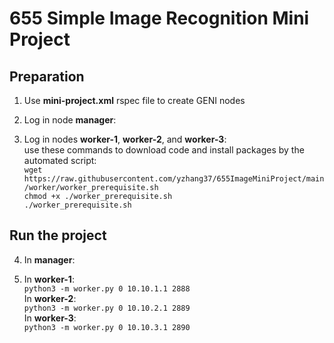 # 655 Simple Image Recognition Mini Project

## Preparation
1. Use **mini-project.xml** rspec file to create GENI nodes    
2. Log in node **manager**:
	
3. Log in nodes **worker-1**, **worker-2**, and **worker-3**:   
		use these commands to download code and install packages by the automated script:    
		`wget https://raw.githubusercontent.com/yzhang37/655ImageMiniProject/main/worker/worker_prerequisite.sh`    
		`chmod +x ./worker_prerequisite.sh`    
		`./worker_prerequisite.sh`    



## Run the project	
4. In **manager**:	

5. In **worker-1**:    
	`python3 -m worker.py 0 10.10.1.1 2888`	    
   In **worker-2**:    
	`python3 -m worker.py 0 10.10.2.1 2889`	    
   In **worker-3**:    
	`python3 -m worker.py 0 10.10.3.1 2890`	    


